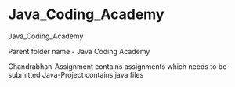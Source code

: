 # Java_Coding_Academy
Java_Coding_Academy

Parent folder name - Java Coding Academy

Chandrabhan-Assignment      contains assignments which needs to be submitted
Java-Project                contains java files
